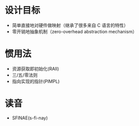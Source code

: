 # 设计目标
+ 简单直接地对硬件做映射（继承了很多来自 C 语言的特性）
+ 零开销地抽象机制（zero-overhead abstraction mechanism）

# 惯用法
+ 资源获取即初始化(RAII)
+ 三/五/零法则
+ 指向实现的指针(PIMPL)


# 读音
+ SFINAE(s-fi-nay)